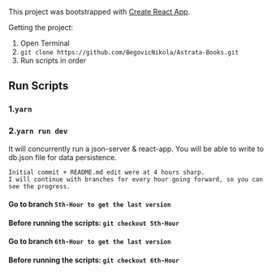 This project was bootstrapped with [Create React App](https://github.com/facebook/create-react-app).

Getting the project: 
1. Open Terminal
2. `git clone https://github.com/BegovicNikola/Astrata-Books.git`
3. Run scripts in order

## Run Scripts

### 1.`yarn`

### 2.`yarn run dev`

It will concurrently run a json-server & react-app.
You will be able to write to db.json file for data persistence.

`Initial commit + README.md edit were at 4 hours sharp.` <br />
`I will continue with branches for every hour going forward, so you can see the progress.`

#### Go to branch `5th-Hour to get the last version` 
#### Before running the scripts: `git checkout 5th-Hour`

#### Go to branch `6th-Hour to get the last version` 
#### Before running the scripts: `git checkout 6th-Hour`
